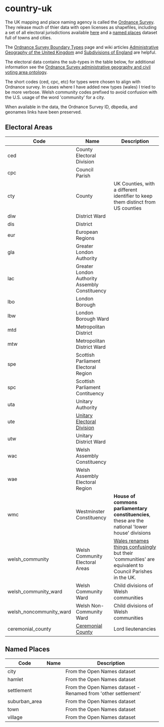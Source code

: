 # country-uk

The UK mapping and place naming agency is called the [Ordnance Survey](https://www.ordnancesurvey.co.uk/). They release much of thier data with open licenses as shapefiles, including a set of all electoral jurisdictions available [here](https://www.ordnancesurvey.co.uk/opendatadownload/products.html#BDLINE) and a [named places](https://www.ordnancesurvey.co.uk/opendatadownload/products.html#OPNAME) dataset full of towns and cities.

The [Ordnance Survey Boundary Types](https://www.ordnancesurvey.co.uk/business-and-government/help-and-support/web-services/administrative-boundaries.html) page and wiki articles [Administrative Geography of the United Kingdom](https://en.wikipedia.org/wiki/Administrative_geography_of_the_United_Kingdom) and [Subdivisions of England](https://en.wikipedia.org/wiki/Subdivisions_of_England) are helpful.

The electoral data contains the sub-types in the table below, for additional information see the [Ordnance Survey administrative geography and civil voting area ontology](http://data.ordnancesurvey.co.uk/ontology/admingeo/).

The short codes (ced, cpc, etc) for types were chosen to align with Ordnance survey. In cases where I have added new types (wales) I tried to be more verbose. Welsh community codes prefixed to avoid confusion with the U.S. usage of the word 'community' for a city.

When available in the data, the Ordnance Survey ID, dbpedia, and geonames links have been preserved.

## Electoral Areas
|Code|Name|Description|
|---|---|---|
|ced|County Electoral Division|   |
|cpc|Council Parish|   |
|cty|County|UK Counties, with a different identifier to keep them distinct from US counties|
|diw|District Ward|   |
|dis|District|   |
|eur|European Regions|    |
|gla|Greater London Authority| |
|lac|Greater London Authority Assembly Constituency|   |
|lbo|London Borough|   |
|lbw|London Borough Ward|   |
|mtd|Metropolitan District|   |
|mtw|Metropolitan District Ward|   |
|spe|Scottish Parliament  Electoral Region| |
|spc|Scottish Parliament Contituency|   |
|uta|Unitary Authority|   |
|ute|[Unitary Electoral Division](http://data.ordnancesurvey.co.uk/ontology/admingeo/UnitaryAuthorityElectoralDivision)|   |
|utw|Unitary District Ward| |
|wac|Welsh Assembly Constituency|   |
|wae|Welsh Assembly Electoral Region|    |
|wmc|Westminster Constituency|**House of commons parliamentary constituencies**, these are the national 'lower house' divisions|
|welsh_community|Welsh Community Electoral Areas|[Wales renames things confusingly](https://en.wikipedia.org/wiki/Wards_and_electoral_divisions_of_the_United_Kingdom#Wales) but their 'communities' are equivalent to Council Parishes in the UK.|
|welsh_community_ward|Welsh Community Ward|Child divisions of Welsh communities|
|welsh_noncommunity_ward|Welsh Non-Community Ward|Child divisions of Welsh communities|
|ceremonial_county|[Ceremonial County](https://en.wikipedia.org/wiki/Ceremonial_counties_of_England)|Lord lieutenancies|

## Named Places
|Code|Name|Description|
|---|---|---|
|city||From the Open Names dataset|
|hamlet||From the Open Names dataset|
|settlement||From the Open Names dataset - Renamed from 'other settlement'|
|suburban_area||From the Open Names dataset|
|town||From the Open Names dataset|
|village||From the Open Names dataset|